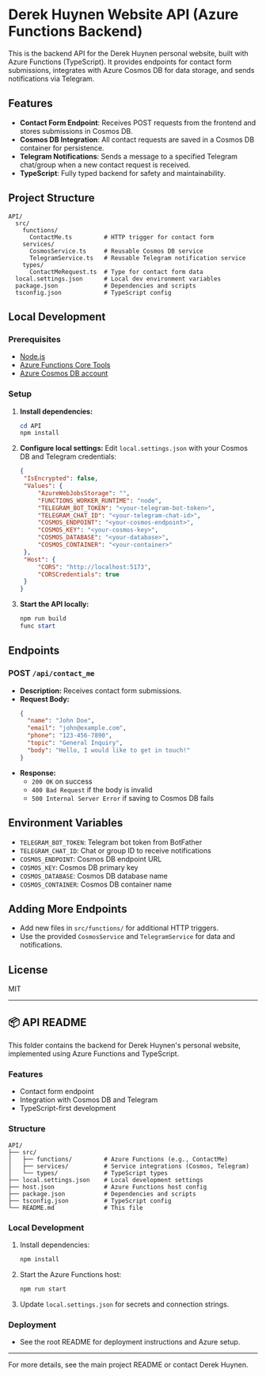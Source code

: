 # Derek Huynen Website API (Azure Functions Backend)

This is the backend API for the Derek Huynen personal website, built with Azure Functions (TypeScript). It provides endpoints for contact form submissions, integrates with Azure Cosmos DB for data storage, and sends notifications via Telegram.

## Features

- **Contact Form Endpoint**: Receives POST requests from the frontend and stores submissions in Cosmos DB.
- **Cosmos DB Integration**: All contact requests are saved in a Cosmos DB container for persistence.
- **Telegram Notifications**: Sends a message to a specified Telegram chat/group when a new contact request is received.
- **TypeScript**: Fully typed backend for safety and maintainability.

## Project Structure

```
API/
  src/
    functions/
      ContactMe.ts         # HTTP trigger for contact form
    services/
      CosmosService.ts     # Reusable Cosmos DB service
      TelegramService.ts   # Reusable Telegram notification service
    types/
      ContactMeRequest.ts  # Type for contact form data
  local.settings.json      # Local dev environment variables
  package.json             # Dependencies and scripts
  tsconfig.json            # TypeScript config
```

## Local Development

### Prerequisites

- [Node.js](https://nodejs.org/)
- [Azure Functions Core Tools](https://docs.microsoft.com/azure/azure-functions/functions-run-local)
- [Azure Cosmos DB account](https://docs.microsoft.com/azure/cosmos-db/create-sql-api-dotnet)

### Setup

1. **Install dependencies:**
   ```powershell
   cd API
   npm install
   ```
2. **Configure local settings:**
   Edit `local.settings.json` with your Cosmos DB and Telegram credentials:
   ```json
   {
   	"IsEncrypted": false,
   	"Values": {
   		"AzureWebJobsStorage": "",
   		"FUNCTIONS_WORKER_RUNTIME": "node",
   		"TELEGRAM_BOT_TOKEN": "<your-telegram-bot-token>",
   		"TELEGRAM_CHAT_ID": "<your-telegram-chat-id>",
   		"COSMOS_ENDPOINT": "<your-cosmos-endpoint>",
   		"COSMOS_KEY": "<your-cosmos-key>",
   		"COSMOS_DATABASE": "<your-database>",
   		"COSMOS_CONTAINER": "<your-container>"
   	},
   	"Host": {
   		"CORS": "http://localhost:5173",
   		"CORSCredentials": true
   	}
   }
   ```
3. **Start the API locally:**
   ```powershell
   npm run build
   func start
   ```

## Endpoints

### POST `/api/contact_me`

- **Description:** Receives contact form submissions.
- **Request Body:**
  ```json
  {
  	"name": "John Doe",
  	"email": "john@example.com",
  	"phone": "123-456-7890",
  	"topic": "General Inquiry",
  	"body": "Hello, I would like to get in touch!"
  }
  ```
- **Response:**
  - `200 OK` on success
  - `400 Bad Request` if the body is invalid
  - `500 Internal Server Error` if saving to Cosmos DB fails

## Environment Variables

- `TELEGRAM_BOT_TOKEN`: Telegram bot token from BotFather
- `TELEGRAM_CHAT_ID`: Chat or group ID to receive notifications
- `COSMOS_ENDPOINT`: Cosmos DB endpoint URL
- `COSMOS_KEY`: Cosmos DB primary key
- `COSMOS_DATABASE`: Cosmos DB database name
- `COSMOS_CONTAINER`: Cosmos DB container name

## Adding More Endpoints

- Add new files in `src/functions/` for additional HTTP triggers.
- Use the provided `CosmosService` and `TelegramService` for data and notifications.

## License

MIT

---

## 📦 API README

This folder contains the backend for Derek Huynen's personal website, implemented using Azure Functions and TypeScript.

### Features

- Contact form endpoint
- Integration with Cosmos DB and Telegram
- TypeScript-first development

### Structure

```
API/
├── src/
│   ├── functions/         # Azure Functions (e.g., ContactMe)
│   ├── services/          # Service integrations (Cosmos, Telegram)
│   └── types/             # TypeScript types
├── local.settings.json    # Local development settings
├── host.json              # Azure Functions host config
├── package.json           # Dependencies and scripts
├── tsconfig.json          # TypeScript config
└── README.md              # This file
```

### Local Development

1. Install dependencies:
   ```sh
   npm install
   ```
2. Start the Azure Functions host:
   ```sh
   npm run start
   ```
3. Update `local.settings.json` for secrets and connection strings.

### Deployment

- See the root README for deployment instructions and Azure setup.

---

For more details, see the main project README or contact Derek Huynen.
